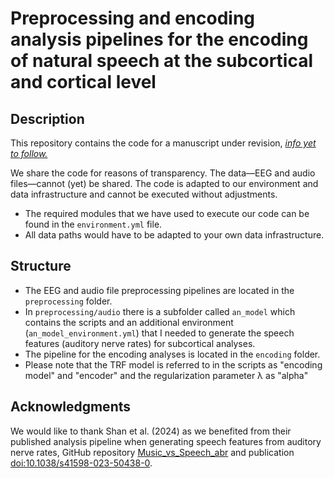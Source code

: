 # Preprocessing and encoding analysis pipelines for the encoding of natural speech at the subcortical and cortical level

## Description

This repository contains the code for a manuscript under revision, *[info yet to follow.](https://u.rl)*

We share the code for reasons of transparency. The data—EEG and audio files—cannot (yet) be shared. The code is adapted to our environment and data infrastructure and cannot be executed without adjustments.

* The required modules that we have used to execute our code can be found in the `environment.yml` file.
* All data paths would have to be adapted to your own data infrastructure.


## Structure

* The EEG and audio file preprocessing pipelines are located in the `preprocessing` folder.
* In `preprocessing/audio` there is a subfolder called `an_model` which contains the scripts and an additional environment (`an_model_environment.yml`) that I needed to generate the speech features (auditory nerve rates) for subcortical analyses.
* The pipeline for the encoding analyses is located in the `encoding` folder.
* Please note that the TRF model is referred to in the scripts as "encoding model" and "encoder" and the regularization parameter λ as "alpha"


## Acknowledgments

We would like to thank Shan et al. (2024) as we benefited from their published analysis pipeline when generating speech features from auditory nerve rates, GitHub repository [Music_vs_Speech_abr](https://github.com/maddoxlab/Music_vs_Speech_abr) and publication [doi:10.1038/s41598-023-50438-0](https://www.nature.com/articles/s41598-023-50438-0).
